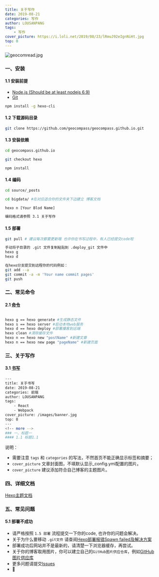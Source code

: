 ```yaml
---
title: 关于写作
date: 2019-08-21
categories: 写作
author: LOUSANPANG
tags:
    - 写作
cover_picture: https://i.loli.net/2019/08/23/lRmuJ92eIgnNiHt.jpg
top: 0
---
```


![geocomread.jpg](https://i.loli.net/2019/08/23/lRmuJ92eIgnNiHt.jpg)

### 一、安装
#### 1.1 安装前提
* [Node.js (Should be at least nodejs 6.9)](https://nodejs.org/en/)
* [Git](https://git-scm.com/)
``` bash
npm install -g hexo-cli
```
#### 1.2 下载源码目录
``` bash
git clone https://github.com/geocompass/geocompass.github.io.git
```
#### 1.3 安装依赖
``` bash
cd geocompass.github.io

git checkout hexo

npm install
```
#### 1.4 编码
``` bash
cd source/_posts

cd bigdata/ #在对应适合你的文件夹下边建立 博客文档

hexo n [Your Blod Name]

编码格式请参照 3.1 关于写作
```
#### 1.5 部署
``` bash
git pull # 建议每次都要更新哦 也许你在书写过程中，有人已经提交code啦

手动将子目录的 .git 文件复制粘贴到 .deploy_git 文件中
hexo g
hexo d

在hexo分支提交到远程你的代码例如：
git add --a
git commit -a -m 'Your name commit pages'
git push
```

### 二、常见命令
#### 2.1 [命令](https://hexo.io/zh-cn/docs/commands)
``` bash

hexo g == hexo generate #生成静态文件
hexo s == hexo server #启动本地web服务
hexo d == hexo deploy #部署播客到远端
hexo clean #清除缓存文件
hexo n == hexo new "postName" #新建文章
hexo n == hexo new page "pageName" #新建页面

``` 

### 三、关于写作
#### 3.1 [书写](https://github.com/WongMinHo/hexo-theme-miho/blob/master/_source/blog/installation-configuration.md)
``` bash
---
title: 关于书写
date: 2019-08-21
categories: 前端
author: LOUSANPANG
tags:
    - React
    - Webpack
cover_picture: /images/banner.jpg
top: 0
---
<!-- more -->
### 一、标题一
#### 1.1 标题1.1
``` 
说明：
* 需要注意 `tags` 和 `categories` 的写法，不然首页不能正确显示标签和摘要；
* `cover_picture` 文章封面图，不填默认显示_config.yml配置的图片。
* `cover_picture` 建议添加符合自己博客的主题图片。

### 四、详细文档
[Hexo主题文档](https://blog.minhow.com/2017/08/01/blog/installation-configuration/)

### 五、常见问题
#### 5.1 部署不成功
* 请严格按照 `1.5 部署` 流程提交一下你的code, 也许你的问题会解决。
* 关于为什么要移动 `.git文件` 请查阅[Hexo部署报错Spawn failed及解决方案](https://perry96.com/archives/882898e3.html)
* 部署成功后网站并不是最新的，请清楚一下浏览器缓存，再尝试。
* 关于你的博客取用图片，你可以建立自己的`GitHub图片供应仓库`，例如[GitHub图片供应库](https://github.com/LOUSANPANG/Picture-library)
* 更多问题请提交[Issues](https://github.com/geocompass/geocompass.github.io/issues)
* 📝